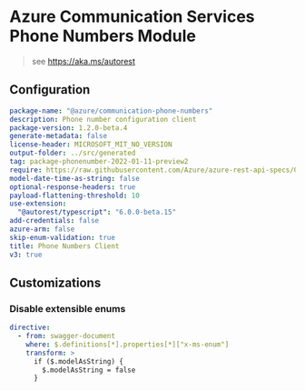 # Azure Communication Services Phone Numbers Module

> see https://aka.ms/autorest

## Configuration

```yaml
package-name: "@azure/communication-phone-numbers"
description: Phone number configuration client
package-version: 1.2.0-beta.4
generate-metadata: false
license-header: MICROSOFT_MIT_NO_VERSION
output-folder: ../src/generated
tag: package-phonenumber-2022-01-11-preview2
require: https://raw.githubusercontent.com/Azure/azure-rest-api-specs/02fce64677f78021ba70d69bb8bd0d916d653927/specification/communication/data-plane/PhoneNumbers/readme.md
model-date-time-as-string: false
optional-response-headers: true
payload-flattening-threshold: 10
use-extension:
  "@autorest/typescript": "6.0.0-beta.15"
add-credentials: false
azure-arm: false
skip-enum-validation: true
title: Phone Numbers Client
v3: true
```

## Customizations

### Disable extensible enums

```yaml
directive:
  - from: swagger-document
    where: $.definitions[*].properties[*]["x-ms-enum"]
    transform: >
      if ($.modelAsString) {
        $.modelAsString = false
      }
```

